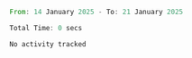 <!--START_SECTION:waka-->

```rust
From: 14 January 2025 - To: 21 January 2025

Total Time: 0 secs

No activity tracked
```

<!--END_SECTION:waka-->
